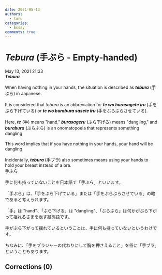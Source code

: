 ```yaml
---
date: 2021-05-13
authors:
  - toru
categories:
  - Essay
comments: true
---
```


# <strong><em>Tebura</strong></em> (手ぶら - Empty-handed)
<div class="date">May 13, 2021 21:33</div>
<div id="post"><div id="body_show_ori">
<strong><em>Tebura</strong></em><br/><br/>When having nothing in your hands, the situation is described as <strong><em>tebura</em></strong> (手ぶら) in Japanese.<br/><br/>It is considered that <em>tebura</em> is an abbreviation for <strong><em>te wo burasagete iru</em></strong> (手をぶら下げている) or <strong><em>te wo burabura sasete iru</em></strong> (手をぶらぶらさせている).<br/><br/>Here, <strong><em>te</em></strong> (手) means "hand," <strong><em>burasageru</em></strong> (ぶら下げる) means "dangling," and <strong><em>burabura</em></strong> (ぶらぶら) is an onomatopoeia that represents something dangling.<br/><br/>This word implies that if you have nothing in your hands, your hand will be dangling.<br/><br/>Incidentally, <strong><em>tebura</em></strong> (手ブラ) also sometimes means using your hands to hold your breast instead of a bra.
</div></div>

<!-- more -->

<div id="post_ja"><div id="body_show_mo">
手ぶら<br/><br/>手に何も持っていないことを日本語で「手ぶら」といいます。<br/><br/>「手ぶら」は、「手をぶら下げている」または「手をぶらぶらさせている」の略であると考えられます。<br/><br/>「手」は "hand"、「ぶら下げる」は "dangling"、「ぶらぶら」は何かがぶら下がって揺れるさまを表す擬態語です。<br/><br/>手がぶら下がって揺れているということは、手に何も持っていないというわけです。<br/><br/>ちなみに、「手をブラジャーの代わりにして胸を押さえること」を俗に「手ブラ」ということもあります。
</div></div>

## Corrections (0)

